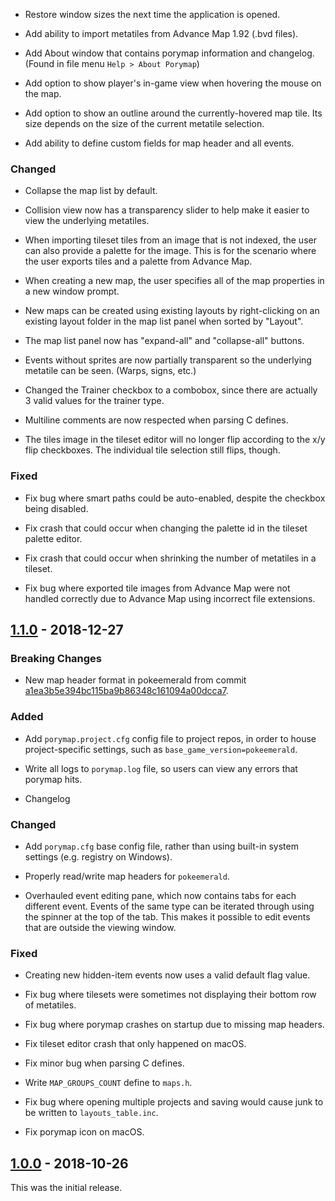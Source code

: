- Restore window sizes the next time the application is opened.

- Add ability to import metatiles from Advance Map 1.92 (.bvd files).

- Add About window that contains porymap information and changelog. (Found in file menu `Help > About Porymap`)

- Add option to show player's in-game view when hovering the mouse on the map.

- Add option to show an outline around the currently-hovered map tile. Its size depends on the size of the current metatile selection.

- Add ability to define custom fields for map header and all events.



### Changed

- Collapse the map list by default.

- Collision view now has a transparency slider to help make it easier to view the underlying metatiles.

- When importing tileset tiles from an image that is not indexed, the user can also provide a palette for the image. This is for the scenario where the user exports tiles and a palette from Advance Map.

- When creating a new map, the user specifies all of the map properties in a new window prompt.

- New maps can be created using existing layouts by right-clicking on an existing layout folder in the map list panel when sorted by "Layout".

- The map list panel now has "expand-all" and "collapse-all" buttons.

- Events without sprites are now partially transparent so the underlying metatile can be seen. (Warps, signs, etc.)

- Changed the Trainer checkbox to a combobox, since there are actually 3 valid values for the trainer type.

- Multiline comments are now respected when parsing C defines.

- The tiles image in the tileset editor will no longer flip according to the x/y flip checkboxes. The individual tile selection still flips, though.



### Fixed

- Fix bug where smart paths could be auto-enabled, despite the checkbox being disabled.

- Fix crash that could occur when changing the palette id in the tileset palette editor.

- Fix crash that could occur when shrinking the number of metatiles in a tileset.

- Fix bug where exported tile images from Advance Map were not handled correctly due to Advance Map using incorrect file extensions.



## [1.1.0] - 2018-12-27

### Breaking Changes

- New map header format in pokeemerald from commit [a1ea3b5e394bc115ba9b86348c161094a00dcca7](https://github.com/pret/pokeemerald/commit/a1ea3b5e394bc115ba9b86348c161094a00dcca7).



### Added

- Add `porymap.project.cfg` config file to project repos, in order to house project-specific settings, such as `base_game_version=pokeemerald`.

- Write all logs to `porymap.log` file, so users can view any errors that porymap hits.

- Changelog



### Changed

- Add `porymap.cfg` base config file, rather than using built-in system settings (e.g. registry on Windows).

- Properly read/write map headers for `pokeemerald`.

- Overhauled event editing pane, which now contains tabs for each different event. Events of the same type can be iterated through using the spinner at the top of the tab. This makes it possible to edit events that are outside the viewing window.



### Fixed

- Creating new hidden-item events now uses a valid default flag value.

- Fix bug where tilesets were sometimes not displaying their bottom row of metatiles.

- Fix bug where porymap crashes on startup due to missing map headers.

- Fix tileset editor crash that only happened on macOS.

- Fix minor bug when parsing C defines.

- Write `MAP_GROUPS_COUNT` define to `maps.h`.

- Fix bug where opening multiple projects and saving would cause junk to be written to `layouts_table.inc`.

- Fix porymap icon on macOS.



## [1.0.0] - 2018-10-26

This was the initial release.



[Unreleased]: https://github.com/huderlem/porymap/compare/2.0.0...HEAD

[2.0.0]: https://github.com/huderlem/porymap/compare/1.2.2...2.0.0

[1.2.2]: https://github.com/huderlem/porymap/compare/1.2.1...1.2.2

[1.2.1]: https://github.com/huderlem/porymap/compare/1.2.0...1.2.1

[1.2.0]: https://github.com/huderlem/porymap/compare/1.1.0...1.2.0

[1.1.0]: https://github.com/huderlem/porymap/compare/1.0.0...1.1.0

[1.0.0]: https://github.com/huderlem/porymap/tree/1.0.0



